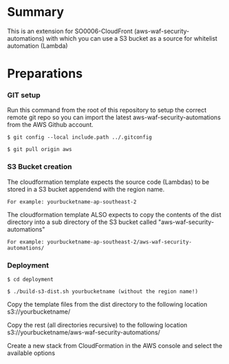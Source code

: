 # Summary
This is an extension for SO0006-CloudFront (aws-waf-security-automations) with which you can use a S3 bucket as a source for whitelist automation (Lambda)

# Preparations

### GIT setup
Run this command from the root of this repository to setup the correct remote git repo so you can import the latest aws-waf-security-automations from the AWS Github account.

`$ git config --local include.path ../.gitconfig`

`$ git pull origin aws`

### S3 Bucket creation

The cloudformation template expects the source code (Lambdas) to be stored in a S3 bucket appendend with the region name.

`For example: yourbucketname-ap-southeast-2`

The cloudformation template ALSO expects to copy the contents of the dist directory into a sub directory of the S3 bucket called "aws-waf-security-automations"

`For example: yourbucketname-ap-southeast-2/aws-waf-security-automations/`

### Deployment

`$ cd deployment`

`$ ./build-s3-dist.sh yourbucketname (without the region name!)`

Copy the template files from the dist directory to the following location s3://yourbucketname/

Copy the rest (all directories recursive) to the following location s3://yourbucketname/aws-waf-security-automations/

Create a new stack from CloudFormation in the AWS console and select the available options